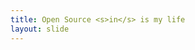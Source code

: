 ```yaml
---
title: Open Source <s>in</s> is my life
layout: slide
---
```

<section data-markdown data-background-image="{{ "/images/bg/os-sprints-banner.jpeg" | prepend: site.baseurl }}"><script type="text/template">
  ## Open Source <s>in </s>is my life
  ## (Open Source Sprints intro)

  <br><br><br><br><br><br><br><br><br><br>

  ### May 1, 2018
</script></section>

<section data-markdown data-transition="none"><script type="text/template">
  ## Who am I ?

  <div class="row">
    <div class="column">
      {% include img.html src="logos/5fc7fb4c2357e47359b6d0f58850aa05_360_360.jpeg" width="90%" %}
    </div>
    <div class="column">
      <br><br><br><br>
      <h3>Sviatoslav Sydorenko</h3>
      <ul>
        <li>Software engineer&nbsp;&nbsp;&nbsp;&nbsp;&nbsp;&nbsp;&nbsp;&nbsp;&nbsp;&nbsp;&nbsp;&nbsp;&nbsp;&nbsp;&nbsp;</li>
        <li>Open Source Developer, Contributor and Maintainer</li>
      </ul>
    </div>
  </div>
</script></section>

<section data-markdown><script type="text/template">

## Sviatoslav Sydorenko
### @webknjaz at Keybase, Twitter, GitHub etc.

</script></section>
